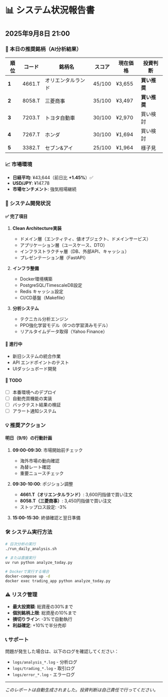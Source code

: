 # 📊 システム状況報告書
## 2025年9月8日 21:00

### 🎯 本日の推奨銘柄（AI分析結果）

| 順位 | コード | 銘柄名 | スコア | 現在価格 | 投資判断 |
|------|--------|--------|--------|----------|----------|
| **1** | 4661.T | オリエンタルランド | 45/100 | ¥3,655 | **買い推奨** |
| **2** | 8058.T | 三菱商事 | 35/100 | ¥3,497 | **買い推奨** |
| **3** | 7203.T | トヨタ自動車 | 30/100 | ¥2,970 | 買い検討 |
| **4** | 7267.T | ホンダ | 30/100 | ¥1,694 | 買い検討 |
| **5** | 3382.T | セブン&アイ | 25/100 | ¥1,964 | 様子見 |

### 📈 市場環境
- **日経平均**: ¥43,644（前日比 **+1.45%**）✅
- **USD/JPY**: ¥147.78
- **市場センチメント**: 強気相場継続

### 🔧 システム開発状況

#### ✅ 完了項目
1. **Clean Architecture実装**
   - ドメイン層（エンティティ、値オブジェクト、ドメインサービス）
   - アプリケーション層（ユースケース、DTO）
   - インフラストラクチャ層（DB、外部API、キャッシュ）
   - プレゼンテーション層（FastAPI）

2. **インフラ整備**
   - Docker環境構築
   - PostgreSQL/TimescaleDB設定
   - Redis キャッシュ設定
   - CI/CD基盤（Makefile）

3. **分析システム**
   - テクニカル分析エンジン
   - PPO強化学習モデル（6つの学習済みモデル）
   - リアルタイムデータ取得（Yahoo Finance）

#### 🔄 進行中
- 新旧システムの統合作業
- API エンドポイントのテスト
- UIダッシュボード開発

#### 📝 TODO
- [ ] 本番環境へのデプロイ
- [ ] 自動売買機能の実装
- [ ] バックテスト結果の検証
- [ ] アラート通知システム

### 💡 推奨アクション

#### 明日（9/9）の行動計画
1. **09:00-09:30**: 市場開始前チェック
   - 海外市場の動向確認
   - 為替レート確認
   - 重要ニュースチェック

2. **09:30-10:00**: ポジション調整
   - **4661.T（オリエンタルランド）**: 3,600円指値で買い注文
   - **8058.T（三菱商事）**: 3,450円指値で買い注文
   - ストップロス設定: -3%

3. **15:00-15:30**: 終値確認と翌日準備

### 🛠️ システム実行方法

```bash
# 日次分析の実行
./run_daily_analysis.sh

# または直接実行
uv run python analyze_today.py

# Dockerで実行する場合
docker-compose up -d
docker exec trading_app python analyze_today.py
```

### ⚠️ リスク管理
- **最大投資額**: 総資産の30%まで
- **個別銘柄上限**: 総資産の10%まで
- **損切りライン**: -3%で自動執行
- **利益確定**: +10%で半分売却

### 📞 サポート
問題が発生した場合は、以下のログを確認してください：
- `logs/analysis_*.log` - 分析ログ
- `logs/trading_*.log` - 取引ログ
- `logs/error_*.log` - エラーログ

---
*このレポートは自動生成されました。投資判断は自己責任で行ってください。*
